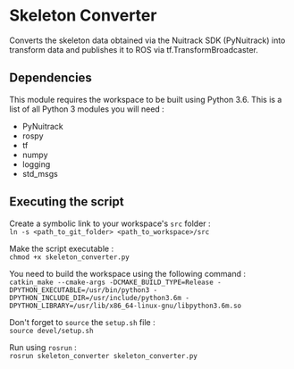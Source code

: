 # Skeleton Converter

Converts the skeleton data obtained via the Nuitrack SDK (PyNuitrack) into transform data and publishes it to ROS via tf.TransformBroadcaster.

## Dependencies

This module requires the workspace to be built using Python 3.6. This is a list of all Python 3 modules you will need :

- PyNuitrack
- rospy
- tf
- numpy
- logging
- std_msgs

## Executing the script

Create a symbolic link to your workspace's `src` folder :  
`ln -s <path_to_git_folder> <path_to_workspace>/src`

Make the script executable :  
`chmod +x skeleton_converter.py`

You need to build the workspace using the following command :  
`catkin_make --cmake-args -DCMAKE_BUILD_TYPE=Release -DPYTHON_EXECUTABLE=/usr/bin/python3 -DPYTHON_INCLUDE_DIR=/usr/include/python3.6m -DPYTHON_LIBRARY=/usr/lib/x86_64-linux-gnu/libpython3.6m.so`

Don't forget to `source` the `setup.sh` file :  
`source devel/setup.sh`

Run using `rosrun` :  
`rosrun skeleton_converter skeleton_converter.py`
